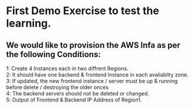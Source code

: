 # First Demo Exercise to test the learning.

## We would like to provision the AWS Infa as per the following Conditions:

 1: Create 4 Instances each in two diffrent Regions.  
 2: It should have one backend & frontend Instance in each avaliablity zone.   
 3: If updated, the new frontend instance / server must be up & running before delete / destroying the older onces <br/>
 4: The backend servers should not be deleted or changed.   
 5: Output of Frontend & Backend IP Address of Region1. 

